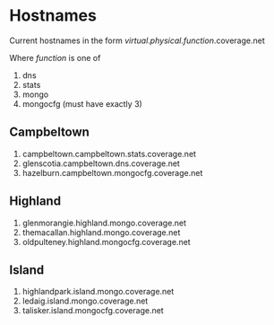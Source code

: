 Hostnames
=========

Current hostnames in the form _virtual_._physical_._function_.coverage.net

Where _function_ is one of

1. dns
1. stats
1. mongo
1. mongocfg (must have exactly 3)

Campbeltown
-----------

1. campbeltown.campbeltown.stats.coverage.net
1. glenscotia.campbeltown.dns.coverage.net
1. hazelburn.campbeltown.mongocfg.coverage.net

Highland
--------

1. glenmorangie.highland.mongo.coverage.net
1. themacallan.highland.mongo.coverage.net
1. oldpulteney.highland.mongocfg.coverage.net

Island
------

1. highlandpark.island.mongo.coverage.net
1. ledaig.island.mongo.coverage.net
1. talisker.island.mongocfg.coverage.net
